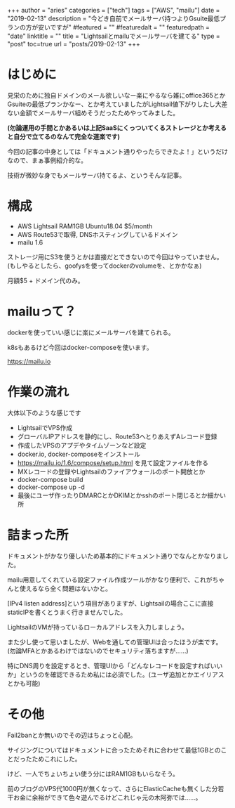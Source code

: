 +++
author = "aries"
categories = ["tech"]
tags = ["AWS", "mailu"]
date = "2019-02-13"
description = "今どき自前でメールサーバ持つよりGsuite最低プランの方が安いですが"
#featured = ""
#featuredalt = ""
featuredpath = "date"
linktitle = ""
title = "Lightsailとmailuでメールサーバを建てる"
type = "post"
toc=true
url = "posts/2019-02-13"
+++

# はじめに

見栄のために独自ドメインのメール欲しいなー楽にやるなら雑にoffice365とかGsuiteの最低プランかなー、とか考えていましたがLightsail値下がりしたし大差ない金額でメールサーバ組めそうだったためやってみました。

__(勿論運用の手間とかあるいは上記SaaSにくっついてくるストレージとか考えると自分で立てるのなんて完全な道楽です)__

今回の記事の中身としては「ドキュメント通りやったらできたよ！」というだけなので、まぁ事例紹介的な。

技術が微妙な身でもメールサーバ持てるよ、というそんな記事。


# 構成

- AWS Lightsail RAM1GB Ubuntu18.04 $5/month
- AWS Route53で取得, DNSホスティングしているドメイン
- mailu 1.6

ストレージ用にS3を使うとかは直接だとできないので今回はやっていません。(もしやるとしたら、goofysを使ってdockerのvolumeを、とかかなぁ)

月額$5 + ドメイン代のみ。

# mailuって？

dockerを使っていい感じに楽にメールサーバを建てられる。

k8sもあるけど今回はdocker-composeを使います。

https://mailu.io


# 作業の流れ

大体以下のような感じです

- LightsailでVPS作成
- グローバルIPアドレスを静的にし、Route53へとりあえずAレコード登録
- 作成したVPSのアプデやタイムゾーンなど設定
- docker.io, docker-composeをインストール
- https://mailu.io/1.6/compose/setup.html  を見て設定ファイルを作る
- MXレコードの登録やLightsailのファイアウォールのポート開放とか
- docker-compose build
- docker-compose up -d
- 最後にユーザ作ったりDMARCとかDKIMとかsshのポート閉じるとか細かい所


# 詰まった所

ドキュメントがかなり優しいため基本的にドキュメント通りでなんとかなりました。

mailu用意してくれている設定ファイル作成ツールがかなり便利で、これがちゃんと使えるなら全く問題はないかと。

[IPv4 listen address]という項目がありますが、Lightsailの場合ここに直接staticIPを書くとうまく行きませんでした。

LightsailのVMが持っているローカルアドレスを入力しましょう。

また少し使って思いましたが、Webを通しての管理UIは合ったほうが楽です。(勿論MFAとかあるわけではないのでセキュリティ落ちますが……)

特にDNS周りを設定するとき、管理UIから「どんなレコードを設定すればいいか」というのを確認できるため私には必須でした。(ユーザ追加とかエイリアスとかも可能)


# その他

Fail2banとか無いのでその辺はちょっと心配。

サイジングについてはドキュメントに合ったためそれに合わせて最低1GBとのことだったためこれにした。

けど、一人でちょいちょい使う分にはRAM1GBもいらなそう。

前のブログのVPS代1000円が無くなって、さらにElasticCacheも無くした分若干お金に余裕ができて色々遊んでるけどこれじゃ元の木阿弥では……。

